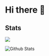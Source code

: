 # Hi there 👋


## Stats

![](https://komarev.com/ghpvc/?username=DevShubam&color=blue)


![Github Stats](https://github-readme-stats.vercel.app/api?username=devshubam&show_icons=true&theme=tokyonight)
